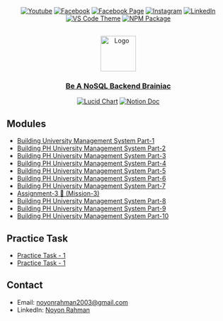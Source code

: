<div align="center">
  
[![Youtube][youtube-shield]][youtube-url]
[![Facebook][facebook-shield]][facebook-url]
[![Facebook Page][facebook-shield]][facebook-group-url]
[![Instagram][instagram-shield]][instagram-url]
[![LinkedIn][linkedin-shield]][linkedin-url]
[![VS Code Theme][vscode-shield]][vscode-theme-url]
[![NPM Package][npm-shield]][npm-package-url]

</div>

<!-- PROJECT LOGO -->
<br />
<div align="center">
  <img src="https://i.ibb.co/c64q254/noyon-logo-dark.png" alt="Logo" width="80" height="80" />
  <h3 align="center">
    <a href="https://github.com/noyonalways/nosql-backend-brainiac" target="_blank" >
      Be A NoSQL Backend Brainiac
    </a>
  </h3>

[![Lucid Chart][lucid-chart-shield]][lucid-chart-url]
[![Notion Doc][notion-doc-shield]][notion-doc-url]

</div>

## Modules

- [Building University Management System Part-1](./module-11/README.md)
- [Building PH University Management System Part-2](./module-12/README.md)
- [Building PH University Management System Part-3](./module-13/README.md)
- [Building PH University Management System Part-4](./module-14/README.md)
- [Building PH University Management System Part-5](./module-15/README.md)
- [Building PH University Management System Part-6](./module-16/README.md)
- [Building PH University Management System Part-7](./module-17/README.md)
- [Assignment-3 🚀 (Mission-3)](./module-18/README.md)
- [Building PH University Management System Part-8](./module-19/README.md)
- [Building PH University Management System Part-9](./module-20/README.md)
- [Building PH University Management System Part-10](./module-21/README.md)

## Practice Task

- [Practice Task - 1](./practice-tasks/task-1.md)
- [Practice Task - 1](./practice-tasks/task-2.md)

## Contact

- Email: [noyonrahman2003@gmail.com](mailto:noyonrahman2003@gmail.com)
- LinkedIn: [Noyon Rahman](https://linkedin.com/in/noyonalways)

<!-- MARKDOWN LINKS & IMAGES -->

[youtube-shield]: https://img.shields.io/badge/-Youtube-black.svg?style=round-square&logo=youtube&color=555&logoColor=white
[youtube-url]: https://youtube.com/@deskofnoyon
[facebook-shield]: https://img.shields.io/badge/-Facebook-black.svg?style=round-square&logo=facebook&color=555&logoColor=white
[facebook-url]: https://facebook.com/noyonalways
[facebook-group-url]: https://facebook.com/webbronoyon
[instagram-shield]: https://img.shields.io/badge/-Instagram-black.svg?style=round-square&logo=instagram&color=555&logoColor=white
[instagram-url]: https://instagram.com/noyonalways
[linkedin-shield]: https://img.shields.io/badge/-LinkedIn-black.svg?style=round-square&logo=linkedin&colorB=555
[linkedin-url]: https://linkedin.com/in/noyonalways
[vscode-shield]: https://img.shields.io/badge/-VS%20Code%20Theme-black.svg?style=round-square&logo=visualstudiocode&colorB=555
[vscode-theme-url]: https://marketplace.visualstudio.com/items?itemName=noyonalways.codevibe-themes
[npm-shield]: https://img.shields.io/badge/-Package-black.svg?style=round-square&logo=npm&color=555&logoColor=white
[npm-package-url]: https://www.npmjs.com/package/the-magic-readme
[lucid-chart-shield]: https://img.shields.io/badge/-Lucid%20Diagram-black.svg?style=round-square&logo=lucid&color=555&logoColor=f96b13
[lucid-chart-url]: https://lucid.app/lucidchart/363476ce-0481-4107-bb33-d29849993a0b/edit?viewport_loc=-1050%2C302%2C1664%2C773%2C0_0&invitationId=inv_cf4a1c3b-d4bd-47e2-a23d-8fce15e48b7f
[notion-doc-shield]: https://img.shields.io/badge/-Documentation-black.svg?style=round-square&logo=notion&color=555&logoColor=white
[notion-doc-url]: https://noyonalways.notion.site/PH-University-Requirements-Analysis-96c8bbaadfb84f37adac1c3607538641?pvs=4
